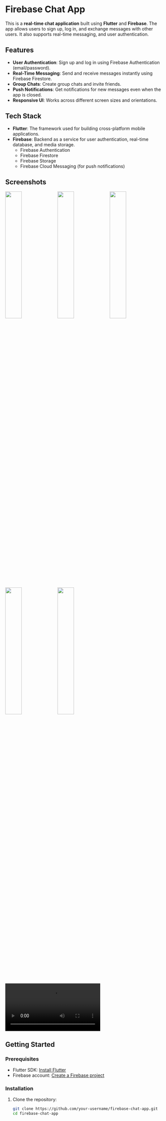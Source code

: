 # Firebase Chat App

This is a **real-time chat application** built using **Flutter** and **Firebase**. The app allows users to sign up, log in, and exchange messages with other users. It also supports real-time messaging, and user authentication.

## Features

- **User Authentication**: Sign up and log in using Firebase Authentication (email/password).
- **Real-Time Messaging**: Send and receive messages instantly using Firebase Firestore.
- **Group Chats**: Create group chats and invite friends.
- **Push Notifications**: Get notifications for new messages even when the app is closed.
- **Responsive UI**: Works across different screen sizes and orientations.

## Tech Stack

- **Flutter**: The framework used for building cross-platform mobile applications.
- **Firebase**: Backend as a service for user authentication, real-time database, and media storage.
  - Firebase Authentication
  - Firebase Firestore
  - Firebase Storage
  - Firebase Cloud Messaging (for push notifications)

## Screenshots

<img src="https://github.com/user-attachments/assets/6dda686e-91cd-4dab-bb89-cb6a0e087e15" width = 32%>
<img src="https://github.com/user-attachments/assets/88a265d2-59f8-45ee-bd47-7ab3203f90de" width = 32%>
<img src="https://github.com/user-attachments/assets/bca04b93-04df-478a-8d81-af45ea573414" width = 32%>
<img src="https://github.com/user-attachments/assets/55fa08e7-dc45-4ee0-907a-e9f4f9d1b1db" width = 32%>
<img src="https://github.com/user-attachments/assets/46bb3e56-84f0-4573-8b8f-229fad52c312" width = 32%>

<div>

<video src="https://github.com/user-attachments/assets/39ca2b5f-ed77-4410-876d-4912865abae6" >

</div>

## Getting Started

### Prerequisites

- Flutter SDK: [Install Flutter](https://flutter.dev/docs/get-started/install)
- Firebase account: [Create a Firebase project](https://firebase.google.com/)

### Installation

1. Clone the repository:

   ```bash
   git clone https://github.com/your-username/firebase-chat-app.git
   cd firebase-chat-app
